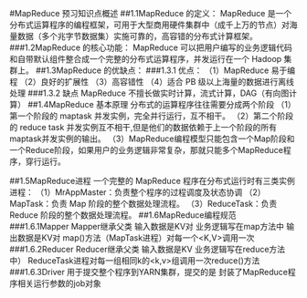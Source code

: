 #MapReduce 预习知识点概述
##1.1MapReduce 的定义：
MapReduce 是一个分布式运算程序的编程框架，可用于大型商用硬件集群中（成千上万的节点）对海量数据（多个兆字节数据集）实施可靠的，高容错的分布式计算框架。
###1.2MapReduce 的核心功能：
MapReduce 可以把用户编写的业务逻辑代码和自带默认组件整合成一个完整的分布式运算程序，并发运行在一个 Hadoop 集群上。
##1.3MapReduce 的优缺点：
###1.3.1 优点：
（1）MapReduce 易于编程
（2）良好的扩展性
（3）高容错性
（4）适合 PB 级以上海量的数据进行离线处理
###1.3.2 缺点
MapReduce 不擅长做实时计算，流式计算，DAG（有向图计算）
##1.4MapReduce 基本原理
分布式的运算程序往往需要分成两个阶段
（1）第一个阶段的 maptask 并发实例，完全并行运行，互不相干。
（2）第二个阶段的 reduce task 并发实例互不相干,但是他们的数据依赖于上一个阶段的所有maptask并发实例的输出。
（3）MapReduce编程模型只能包含一个Map阶段和一个Reduce阶段，如果用户的业务逻辑非常复杂，那就只能多个MapReduce程序，穿行运行。

##1.5MapReduce进程
一个完整的 MapReduce 程序在分布式运行时有三类实例进程：
（1）MrAppMaster：负责整个程序的过程调度及状态协调
（2）MapTask：负责 Map 阶段的整个数据处理流程。
（3）ReduceTask：负责 Reduce 阶段的整个数据处理流程。
##1.6MapReduce编程规范
###1.6.1Mapper
Mapper继承父类
输入数据是KV对
业务逻辑写在map方法中
输出数据是KV对
map()方法（MapTask进程）对每一个<K,V>调用一次
###1.6.2Reducer
Reducer继承父类
输入数据是KV
业务逻辑写在reduce方法中）
ReduceTask进程对每一组相同k的<k,v>组调用一次reduce()方法
###1.6.3Driver
用于提交整个程序到YARN集群，提交的是
封装了MapReduce程序相关运行参数的job对象









